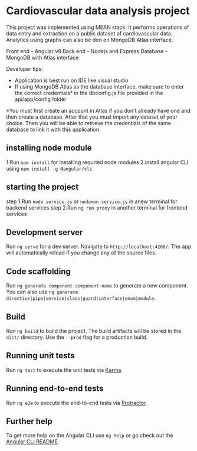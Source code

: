 # Cardiovascular data analysis project

This project was implemented using MEAN stack. It performs operations of data entry and extraction on a public dataset of cardiovascular data. Analytics using graphs can also be don on MongoDB Atlas interface.

Front end - Angular v8
Back end - Nodejs and Express
Database - MongoDB with Atlas interface

Developer tips:
 - Application is best run on IDE like visual studio
 - If using MongoDB Atlas as the database interface, make sure to enter the correct credentials* in the dbconfig.js file provided in the api/app/config folder
 
*You must first create an account in Atlas if you don't already have one and then create a database. After that you must import any dataset of your choice. Then you will be able to retrieve the credentials of the same database to link it with this application.
## installing node module

1.Run `npm install` for installing requried node modules
2.install angular CLI using `npm install -g @angular/cli`

## starting the project

step 1.Run `node service.js` or `nodemon service.js` in anew terminal for backend services
step 2.Run `ng run proxy`  in another  terminal for frontend services


## Development server

Run `ng serve` for a dev server. Navigate to `http://localhost:4200/`. The app will automatically reload if you change any of the source files.

## Code scaffolding

Run `ng generate component component-name` to generate a new component. You can also use `ng generate directive|pipe|service|class|guard|interface|enum|module`.

## Build

Run `ng build` to build the project. The build artifacts will be stored in the `dist/` directory. Use the `--prod` flag for a production build.

## Running unit tests

Run `ng test` to execute the unit tests via [Karma](https://karma-runner.github.io).

## Running end-to-end tests

Run `ng e2e` to execute the end-to-end tests via [Protractor](http://www.protractortest.org/).

## Further help

To get more help on the Angular CLI use `ng help` or go check out the [Angular CLI README](https://github.com/angular/angular-cli/blob/master/README.md).
